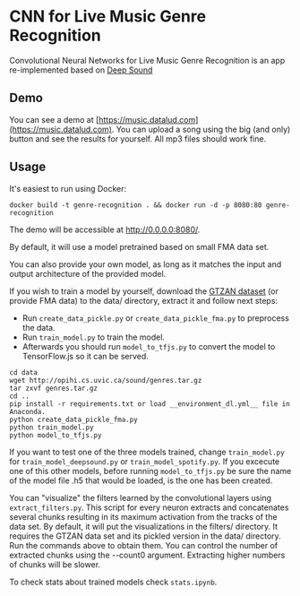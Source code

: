 # CNN for Live Music Genre Recognition

Convolutional Neural Networks for Live Music Genre Recognition is an app re-implemented based on [Deep Sound](https://github.com/deepsound-project/genre-recognition)

## Demo

You can see a demo at [https://music.datalud.com](https://music.datalud.com). You can upload a song using the big (and only) button and see the results for yourself. All mp3 files should work fine.


## Usage

It's easiest to run using Docker:

```shell
docker build -t genre-recognition . && docker run -d -p 8080:80 genre-recognition
```

The demo will be accessible at http://0.0.0.0:8080/.

By default, it will use a model pretrained based on small FMA data set.

You can also provide your own model, as long as it matches the input and output architecture of the provided model.

If you wish to train a model by yourself, download the [GTZAN dataset](http://opihi.cs.uvic.ca/sound/genres.tar.gz) (or provide FMA data) to the data/ directory, extract it and follow next steps:
 
* Run `create_data_pickle.py` or `create_data_pickle_fma.py` to preprocess the data.
* Run `train_model.py` to train the model.
* Afterwards you should run `model_to_tfjs.py` to convert the model to TensorFlow.js so it can be served.

```shell
cd data
wget http://opihi.cs.uvic.ca/sound/genres.tar.gz
tar zxvf genres.tar.gz
cd ..
pip install -r requirements.txt or load __environment_dl.yml__ file in Anaconda.
python create_data_pickle_fma.py
python train_model.py
python model_to_tfjs.py
```

If you want to test one of the three models trained, change `train_model.py` for `train_model_deepsound.py` or `train_model_spotify.py`.
If you excecute one of this other models, before running `model_to_tfjs.py` be sure the name of the model file .h5 that would be loaded, is the one has been created.

You can "visualize" the filters learned by the convolutional layers using `extract_filters.py`. This script for every neuron extracts and concatenates several chunks resulting in its maximum activation from the tracks of the data set. By default, it will put the visualizations in the filters/ directory. It requires the GTZAN data set and its pickled version in the data/ directory. Run the commands above to obtain them. You can control the number of extracted chunks using the --count0 argument. Extracting higher numbers of chunks will be slower.

To check stats about trained models check `stats.ipynb`.